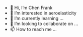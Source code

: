 - 👋 Hi, I’m Chen Frank
- 👀 I’m interested in aeroelasticity
- 🌱 I’m currently learning ...
- 💞️ I’m looking to collaborate on ...
- 📫 How to reach me ...

<!---
ChenCJsimulation/ChenCJsimulation is a ✨ special ✨ repository because its `README.md` (this file) appears on your GitHub profile.
You can click the Preview link to take a look at your changes.
--->
